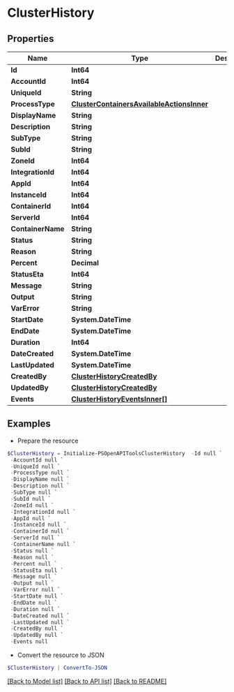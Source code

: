 # ClusterHistory
## Properties

Name | Type | Description | Notes
------------ | ------------- | ------------- | -------------
**Id** | **Int64** |  | [optional] 
**AccountId** | **Int64** |  | [optional] 
**UniqueId** | **String** |  | [optional] 
**ProcessType** | [**ClusterContainersAvailableActionsInner**](ClusterContainersAvailableActionsInner.md) |  | [optional] 
**DisplayName** | **String** |  | [optional] 
**Description** | **String** |  | [optional] 
**SubType** | **String** |  | [optional] 
**SubId** | **String** |  | [optional] 
**ZoneId** | **Int64** |  | [optional] 
**IntegrationId** | **Int64** |  | [optional] 
**AppId** | **Int64** |  | [optional] 
**InstanceId** | **Int64** |  | [optional] 
**ContainerId** | **Int64** |  | [optional] 
**ServerId** | **Int64** |  | [optional] 
**ContainerName** | **String** |  | [optional] 
**Status** | **String** |  | [optional] 
**Reason** | **String** |  | [optional] 
**Percent** | **Decimal** |  | [optional] 
**StatusEta** | **Int64** |  | [optional] 
**Message** | **String** |  | [optional] 
**Output** | **String** |  | [optional] 
**VarError** | **String** |  | [optional] 
**StartDate** | **System.DateTime** |  | [optional] 
**EndDate** | **System.DateTime** |  | [optional] 
**Duration** | **Int64** |  | [optional] 
**DateCreated** | **System.DateTime** |  | [optional] 
**LastUpdated** | **System.DateTime** |  | [optional] 
**CreatedBy** | [**ClusterHistoryCreatedBy**](ClusterHistoryCreatedBy.md) |  | [optional] 
**UpdatedBy** | [**ClusterHistoryCreatedBy**](ClusterHistoryCreatedBy.md) |  | [optional] 
**Events** | [**ClusterHistoryEventsInner[]**](ClusterHistoryEventsInner.md) |  | [optional] 

## Examples

- Prepare the resource
```powershell
$ClusterHistory = Initialize-PSOpenAPIToolsClusterHistory  -Id null `
 -AccountId null `
 -UniqueId null `
 -ProcessType null `
 -DisplayName null `
 -Description null `
 -SubType null `
 -SubId null `
 -ZoneId null `
 -IntegrationId null `
 -AppId null `
 -InstanceId null `
 -ContainerId null `
 -ServerId null `
 -ContainerName null `
 -Status null `
 -Reason null `
 -Percent null `
 -StatusEta null `
 -Message null `
 -Output null `
 -VarError null `
 -StartDate null `
 -EndDate null `
 -Duration null `
 -DateCreated null `
 -LastUpdated null `
 -CreatedBy null `
 -UpdatedBy null `
 -Events null
```

- Convert the resource to JSON
```powershell
$ClusterHistory | ConvertTo-JSON
```

[[Back to Model list]](../README.md#documentation-for-models) [[Back to API list]](../README.md#documentation-for-api-endpoints) [[Back to README]](../README.md)

